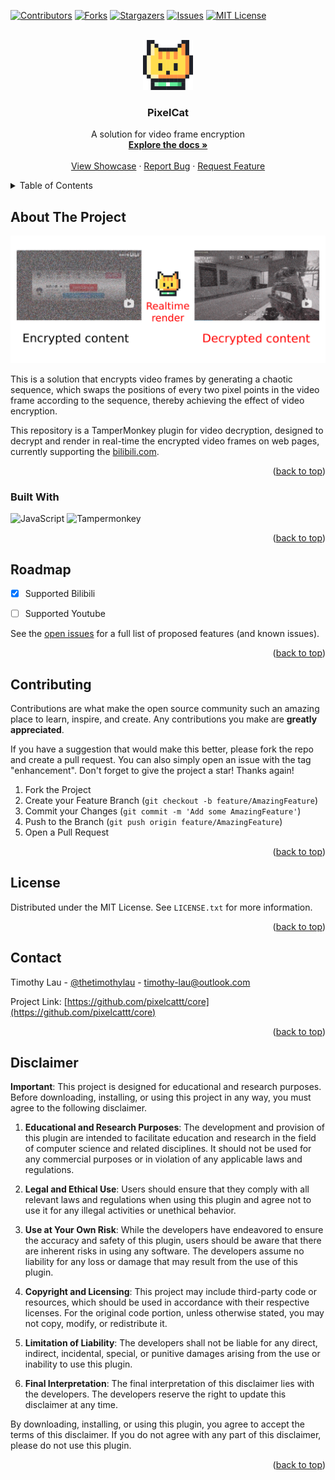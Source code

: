 <a name="readme-top"></a>

<!-- PROJECT SHIELDS -->
[![Contributors][contributors-shield]][contributors-url]
[![Forks][forks-shield]][forks-url]
[![Stargazers][stars-shield]][stars-url]
[![Issues][issues-shield]][issues-url]
[![MIT License][license-shield]][license-url]



<!-- PROJECT LOGO -->
<br />
<div align="center">
  <a href="https://github.com/pixelcattt/core">
    <img src="img/logo.png" alt="Logo" width="80" height="80">
  </a>

  <h3 align="center">PixelCat</h3>

  <p align="center">
    A solution for video frame encryption
    <br />
    <a href="https://github.com/pixelcattt/core"><strong>Explore the docs »</strong></a>
    <br />
    <br />
    <a href="https://www.bilibili.com/video/BV1nZ421i7Zn">View Showcase</a>
    ·
    <a href="https://github.com/pixelcattt/core/issues/new?labels=bug&template=bug-report---.md">Report Bug</a>
    ·
    <a href="https://github.com/pixelcattt/core/issues/new?labels=enhancement&template=feature-request---.md">Request Feature</a>
  </p>
</div>



<!-- TABLE OF CONTENTS -->
<details>
  <summary>Table of Contents</summary>
  <ol>
    <li>
      <a href="#about-the-project">About The Project</a>
      <ul>
        <li><a href="#built-with">Built With</a></li>
      </ul>
    </li>
    <li><a href="#roadmap">Roadmap</a></li>
    <li><a href="#contributing">Contributing</a></li>
    <li><a href="#license">License</a></li>
    <li><a href="#contact">Contact</a></li>
    <li><a href="#disclaimer">Disclaimer</a></li>
  </ol>
</details>



<!-- ABOUT THE PROJECT -->
## About The Project

[![cover](/img/cover.png)](https://github.com/pixelcattt/core)

This is a solution that encrypts video frames by generating a chaotic sequence, which swaps the positions of every two pixel points in the video frame according to the sequence, thereby achieving the effect of video encryption. 

This repository is a TamperMonkey plugin for video decryption, designed to decrypt and render in real-time the encrypted video frames on web pages, currently supporting the [bilibili.com](https://www.bilibili.com).

<p align="right">(<a href="#readme-top">back to top</a>)</p>



### Built With

![JavaScript](https://img.shields.io/static/v1?style=for-the-badge&message=JavaScript&color=222222&logo=JavaScript&logoColor=F7DF1E&label=)
![Tampermonkey](https://img.shields.io/static/v1?style=for-the-badge&message=Tampermonkey&color=00485B&logo=Tampermonkey&logoColor=FFFFFF&label=)

<p align="right">(<a href="#readme-top">back to top</a>)</p>

<!-- ROADMAP -->
## Roadmap

- [x] Supported Bilibili
- [ ] Supported Youtube


See the [open issues](https://github.com/pixelcattt/core/issues) for a full list of proposed features (and known issues).

<p align="right">(<a href="#readme-top">back to top</a>)</p>

<!-- CONTRIBUTING -->
## Contributing

Contributions are what make the open source community such an amazing place to learn, inspire, and create. Any contributions you make are **greatly appreciated**.

If you have a suggestion that would make this better, please fork the repo and create a pull request. You can also simply open an issue with the tag "enhancement".
Don't forget to give the project a star! Thanks again!

1. Fork the Project
2. Create your Feature Branch (`git checkout -b feature/AmazingFeature`)
3. Commit your Changes (`git commit -m 'Add some AmazingFeature'`)
4. Push to the Branch (`git push origin feature/AmazingFeature`)
5. Open a Pull Request

<p align="right">(<a href="#readme-top">back to top</a>)</p>



<!-- LICENSE -->
## License

Distributed under the MIT License. See `LICENSE.txt` for more information.

<p align="right">(<a href="#readme-top">back to top</a>)</p>



<!-- CONTACT -->
## Contact

Timothy Lau - [@thetimothylau](https://twitter.com/thetimothylau) - timothy-lau@outlook.com

Project Link: [https://github.com/pixelcattt/core](https://github.com/pixelcattt/core)

<p align="right">(<a href="#readme-top">back to top</a>)</p>



<!-- DISCLAIMER -->
## Disclaimer

**Important**: This project is designed for educational and research purposes. Before downloading, installing, or using this project in any way, you must agree to the following disclaimer.

1. **Educational and Research Purposes**: The development and provision of this plugin are intended to facilitate education and research in the field of computer science and related disciplines. It should not be used for any commercial purposes or in violation of any applicable laws and regulations.

2. **Legal and Ethical Use**: Users should ensure that they comply with all relevant laws and regulations when using this plugin and agree not to use it for any illegal activities or unethical behavior.

3. **Use at Your Own Risk**: While the developers have endeavored to ensure the accuracy and safety of this plugin, users should be aware that there are inherent risks in using any software. The developers assume no liability for any loss or damage that may result from the use of this plugin.

4. **Copyright and Licensing**: This project may include third-party code or resources, which should be used in accordance with their respective licenses. For the original code portion, unless otherwise stated, you may not copy, modify, or redistribute it.

5. **Limitation of Liability**: The developers shall not be liable for any direct, indirect, incidental, special, or punitive damages arising from the use or inability to use this plugin.

6. **Final Interpretation**: The final interpretation of this disclaimer lies with the developers. The developers reserve the right to update this disclaimer at any time.

By downloading, installing, or using this plugin, you agree to accept the terms of this disclaimer. If you do not agree with any part of this disclaimer, please do not use this plugin.


<p align="right">(<a href="#readme-top">back to top</a>)</p>



<!-- MARKDOWN LINKS & IMAGES -->
<!-- https://www.markdownguide.org/basic-syntax/#reference-style-links -->
[contributors-shield]: https://img.shields.io/github/contributors/pixelcattt/core.svg?style=for-the-badge
[contributors-url]: https://github.com/pixelcattt/core/graphs/contributors
[forks-shield]: https://img.shields.io/github/forks/pixelcattt/core.svg?style=for-the-badge
[forks-url]: https://github.com/pixelcattt/core/network/members
[stars-shield]: https://img.shields.io/github/stars/pixelcattt/core.svg?style=for-the-badge
[stars-url]: https://github.com/pixelcattt/core/stargazers
[issues-shield]: https://img.shields.io/github/issues/pixelcattt/core.svg?style=for-the-badge
[issues-url]: https://github.com/pixelcattt/core/issues
[license-shield]: https://img.shields.io/github/license/pixelcattt/core.svg?style=for-the-badge
[license-url]: https://github.com/pixelcattt/core/blob/master/LICENSE.txt 